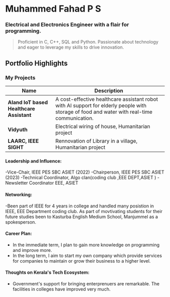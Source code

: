# Muhammed Fahad P S


### Electrical and Electronics Engineer with a flair for programming. 


> Proficient in C, C++, SQL and Python. Passionate about technology and eager to leverage my skills to drive innovation.



## Portfolio Highlights

### My Projects

| Name                | Description|
|---------------------|-----------------------------------------------------------------------------|
| **AIand IoT based Healthcare Assistant**  | A cost-effective healthcare assistant robot with AI support for elderly people with storage of food and water with real-time communication.|
| **Vidyuth**  | Electrical wiring of house, Humanitarian project  |                                                      
| **LAARC, IEEE SIGHT**  | Rennovation of Library in a village, Humanitarian project  |                                            |           

#### Leadership and Influence:

-Vice-Chair, IEEE PES SBC ASIET (2022)
-Chairperson, IEEE PES SBC ASIET (2023)
-Technical Coordinator, Algo clan(coding club ,EEE DEPT,ASIET )
-Newsletter Coordinator EEE, ASIET


#### Networking:

-Been part of IEEE for 4 years in college and handled many posistion in IEEE, EEE Department coding club.
As part of movtivating students for their future studies been to Kasturba English Medium School, Manjummel as a spokesperson.

#### Career Plan:

- In the immediate term, I plan to gain more knowledge on programming and improve more.
- In the long term, I aim to start my own company which provide services for companies to maintain or grow their business to a higher level.

#### Thoughts on Kerala's Tech Ecosystem:

- Government's support for bringing enterprenuers are remarkable. The facilities in colleges have improved very much. 

